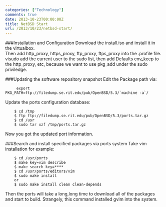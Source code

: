 ```yaml
---
categories: ["Technology"]
comments: true
date: 2013-10-23T00:00:00Z
title: NetBSD Start
url: /2013/10/23/netbsd-start/
---
```


###Installation and Configuration
Download the install.iso and install it in the virtualbox.   
Then add http_proxy, https_proxy, ftp_proxy, ftps_proxy into the .profile file.   
visudo add the current user to the sudo list, then add Defaults env_keep to the http_proxy, etc, because we want to use pkg_add under the sudo priviledge.  

###Updating the software repository snapshot
Edit the Package path via:

```
	 export PKG_PATH=ftp://filedump.se.rit.edu/pub/OpenBSD/5.3/`machine -a`/
```

Update the ports configuration database:

```
	$ cd /tmp
	$ ftp ftp://filedump.se.rit.edu/pub/OpenBSD/5.3/ports.tar.gz
	$ cd /usr
	$ sudo tar xzf /tmp/ports.tar.gz
```
Now you got the updated port information. 

###Search and install specified packages via ports system
Take vim installation for example:  

```
	$ cd /usr/ports
	$ make key=vim describe
	$ make search key=****
	$ cd /usr/ports/editors/vim
	$ sudo make install
	or
	$ sudo make install clean clean-depends
```

Then the ports will take a long,long time to download all of the packages and start to build. Strangely, this command installed gvim into the system.


